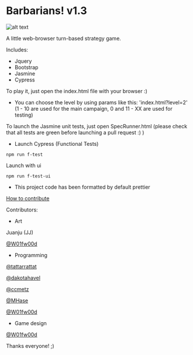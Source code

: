 # Barbarians! v1.3

![alt text](https://github.com/W01fw00d/barbarians/blob/master/src/images/gifs/barbarians_demo.gif)

A little web-browser turn-based strategy game.

Includes:

- Jquery
- Bootstrap
- Jasmine
- Cypress

To play it, just open the index.html file with your browser :)

- You can choose the level by using params like this: 'index.html?level=2'
  (1 - 10 are used for the main campaign, 0 and 11 - XX are used for testing)

To launch the Jasmine unit tests, just open SpecRunner.html (please check that all tests are green before launching a pull request :) )

- Launch Cypress (Functional Tests)

```
npm run f-test
```

Launch with ui

```
npm run f-test-ui
```

- This project code has been formatted by default prettier

[How to contribute](https://github.com/MarcDiethelm/contributing/blob/master/README.md)

Contributors:

- Art

Juanju (JJ)

[@W01fw00d](https://github.com/W01fw00d)

- Programming

[@tattarrattat](https://github.com/tattarrattat)

[@dakotahavel](https://github.com/dakotahavel)

[@ccmetz](https://github.com/ccmetz)

[@MHase](https://github.com/MHase)

[@W01fw00d](https://github.com/W01fw00d)

- Game design

[@W01fw00d](https://github.com/W01fw00d)

Thanks everyone! ;)

